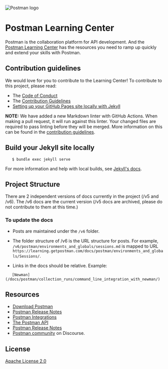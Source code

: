 ![Postman logo](https://assets.getpostman.com/common-share/postman-github-logo.png "Postman logo")

# Postman Learning Center

Postman is the collaboration platform for API development. And the [Postman Learning Center](https://learning.getpostman.com/) has the resources you need to ramp up quickly and extend your skills with Postman.

## Contribution guidelines

We would love for you to contribute to the Learning Center! To contribute to this project, please read:

* The [Code of Conduct](https://github.com/postmanlabs/postman-docs/blob/develop/CODE_OF_CONDUCT.md)
* The [Contribution Guidelines](https://github.com/postmanlabs/postman-docs/blob/develop/CONTRIBUTING.md)
* [Setting up your GitHub Pages site locally with Jekyll](https://help.github.com/articles/setting-up-your-github-pages-site-locally-with-jekyll/)

**NOTE:** We have added a new Markdown linter with GitHub Actions. When making a pull request, it will run against this linter. Your changed files are required to pass linting before they will be merged. More information on this can be found in the [contribution guidelines](https://github.com/postmanlabs/postman-docs/blob/develop/CONTRIBUTING.md).

## Build your Jekyll site locally

```
   $ bundle exec jekyll serve
```

For more information and help with local builds, see [Jekyll's docs](https://jekyllrb.com/docs/).

## Project Structure

There are 2 independent versions of docs currently in the project (/v5 and /v6). The /v6 docs are the current version (/v5 docs are archived, please do not contribute to them at this time.)

### To update the docs

* Posts are maintained under the `/v6` folder.

* The folder structure of /v6 is the URL structure for posts. For example, `/v6/postman/environments_and_globals/sessions.md` is mapped to URL `https://learning.getpostman.com/docs/postman/environments_and_globals/Sessions/`.

* Links in the docs should be relative. Example:

```
   [Newman](/docs/postman/collection_runs/command_line_integration_with_newman/)
```

## Resources

* [Download Postman](https://www.getpostman.com/downloads/)
* [Postman Release Notes](https://www.getpostman.com/downloads/release-notes)
* [Postman Integrations](https://www.getpostman.com/integrations/)
* [The Postman API](https://docs.api.getpostman.com/)
* [Postman Release Notes](https://www.getpostman.com/downloads/release-notes)
* [Postman community](https://community.getpostman.com/) on Discourse.

## License

[Apache License 2.0](LICENSE)
